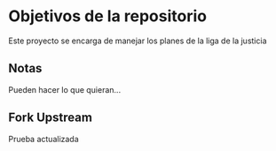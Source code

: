 # Objetivos de la repositorio

Este proyecto se encarga de manejar los planes de la liga de la justicia


## Notas
Pueden hacer lo que quieran...

## Fork Upstream
Prueba actualizada
